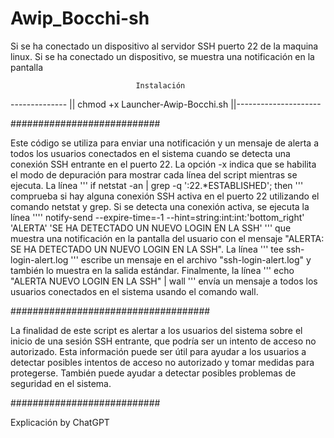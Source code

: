 # Awip_Bocchi-sh
Si se ha conectado un dispositivo al servidor SSH puerto 22 de la maquina linux. Si se ha conectado un dispositivo, se muestra una notificación en la pantalla




                                Instalación




-------------- ||     chmod +x Launcher-Awip-Bocchi.sh      ||---------------------










###########################


Este código se utiliza para enviar una notificación y un mensaje de alerta a todos los usuarios conectados en el sistema cuando se detecta una conexión SSH entrante en el puerto 22. La opción -x indica que se habilita el modo de depuración para mostrar cada línea del script mientras se ejecuta. La línea ''' if netstat -an | grep -q ':22.*ESTABLISHED'; then ''' comprueba si hay alguna conexión SSH activa en el puerto 22 utilizando el comando netstat y grep. Si se detecta una conexión activa, se ejecuta la línea '''' notify-send --expire-time=-1 --hint=string:int:int:'bottom_right' 'ALERTA' 'SE HA DETECTADO UN NUEVO LOGIN EN LA SSH' ''' que muestra una notificación en la pantalla del usuario con el mensaje "ALERTA: SE HA DETECTADO UN NUEVO LOGIN EN LA SSH". La línea ''' tee ssh-login-alert.log ''' escribe un mensaje en el archivo "ssh-login-alert.log" y también lo muestra en la salida estándar. Finalmente, la línea ''' echo "ALERTA NUEVO LOGIN EN LA SSH" | wall '''  envía un mensaje a todos los usuarios conectados en el sistema usando el comando wall.



####################################


La finalidad de este script es alertar a los usuarios del sistema sobre el inicio de una sesión SSH entrante, que podría ser un intento de acceso no autorizado. Esta información puede ser útil para ayudar a los usuarios a detectar posibles intentos de acceso no autorizado y tomar medidas para protegerse. También puede ayudar a detectar posibles problemas de seguridad en el sistema.

###########################

Explicación by ChatGPT
